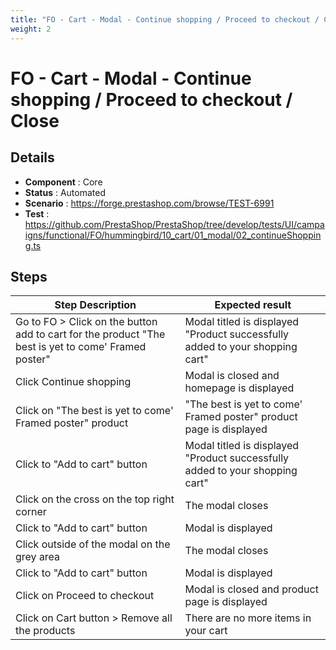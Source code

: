 ```yaml
---
title: "FO - Cart - Modal - Continue shopping / Proceed to checkout / Close"
weight: 2
---
```


# FO - Cart - Modal - Continue shopping / Proceed to checkout / Close
## Details
* **Component** : Core
* **Status** : Automated
* **Scenario** : https://forge.prestashop.com/browse/TEST-6991
* **Test** : https://github.com/PrestaShop/PrestaShop/tree/develop/tests/UI/campaigns/functional/FO/hummingbird/10_cart/01_modal/02_continueShopping.ts

## Steps
| Step Description | Expected result |
| ----- | ----- |
| Go to FO > Click on the button add to cart for the product "The best is yet to come' Framed poster" | Modal titled is displayed "Product successfully added to your shopping cart" |
| Click Continue shopping | Modal is closed and homepage is displayed |
| Click on "The best is yet to come' Framed poster" product | "The best is yet to come' Framed poster" product page is displayed |
| Click to "Add to cart" button | Modal titled is displayed "Product successfully added to your shopping cart" |
| Click on the cross on the top right corner | The modal closes |
| Click to "Add to cart" button | Modal is displayed |
| Click outside of the modal on the grey area | The modal closes |
| Click to "Add to cart" button | Modal is displayed |
| Click on Proceed to checkout | Modal is closed and product page is displayed |
| Click on Cart button > Remove all the products | There are no more items in your cart |
